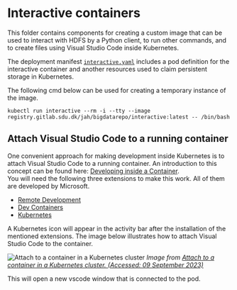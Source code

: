 # Interactive containers

This folder contains components for creating a custom image that can be used to interact with HDFS by a Python client, to run other commands, and to create files using Visual Studio Code inside Kubernetes.  

The deployment manifest [`interactive.yaml`](./interactive.yaml) includes a pod definition for the interactive container and another resources used to claim persistent storage in Kubernetes.

The following cmd below can be used for creating a temporary instance of the image.
```
kubectl run interactive --rm -i --tty --image registry.gitlab.sdu.dk/jah/bigdatarepo/interactive:latest -- /bin/bash
```

## Attach Visual Studio Code to a running container
One convenient approach for making development inside Kubernetes is to attach Visual Studio Code to a running container. An introduction to this concept can be found here: [Developing inside a Container](https://code.visualstudio.com/docs/devcontainers/containers).   
You will need the following three extensions to make this work. All of them are developed by Microsoft. 

- [Remote Development](https://marketplace.visualstudio.com/items?itemName=ms-vscode-remote.vscode-remote-extensionpack)
- [Dev Containers](https://marketplace.visualstudio.com/items?itemName=ms-vscode-remote.remote-containers)
- [Kubernetes](https://marketplace.visualstudio.com/items?itemName=ms-kubernetes-tools.vscode-kubernetes-tools)



A Kubernetes icon will appear in the activity bar after the installation of the mentioned extensions. The image below illustrates how to attach Visual Studio Code to the container.

![Attach to a container in a Kubernetes cluster](https://code.visualstudio.com/assets/docs/devcontainers/attach-container/k8s-attach.png)
*Image from [Attach to a container in a Kubernetes cluster. (Accessed: 09 September 2023)](https://code.visualstudio.com/assets/docs/devcontainers/attach-container/k8s-attach.png)*

This will open a new vscode window that is connected to the pod.